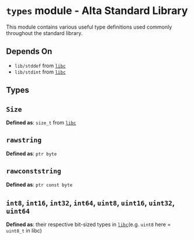 # `types` module - Alta Standard Library
This module contains various useful type definitions used commonly throughout the standard library.

## Depends On
  * `lib/stddef` from [`libc`](libc.md)
  * `lib/stdint` from [`libc`](libc.md)

Types
---
## `Size`
**Defined as**: `size_t` from [`libc`](libc.md)

## `rawstring`
**Defined as**: `ptr byte`

## `rawconststring`
**Defined as**: `ptr const byte`

## `int8`, `int16`, `int32`, `int64`, `uint8`, `uint16`, `uint32`, `uint64`
**Defined as**: their respective bit-sized types in [`libc`](libc.md)(e.g. `uint8` here = `uint8_t` in libc)
